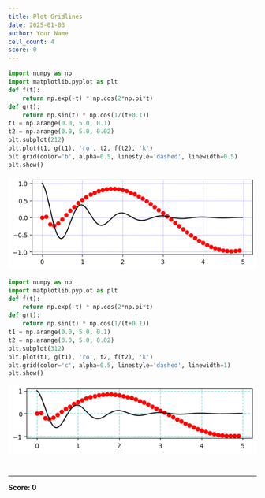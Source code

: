 ```yaml
---
title: Plot-Gridlines
date: 2025-01-03
author: Your Name
cell_count: 4
score: 0
---
```


```python
import numpy as np
import matplotlib.pyplot as plt
def f(t):
    return np.exp(-t) * np.cos(2*np.pi*t)
def g(t):
    return np.sin(t) * np.cos(1/(t+0.1))
t1 = np.arange(0.0, 5.0, 0.1)
t2 = np.arange(0.0, 5.0, 0.02)
plt.subplot(212)
plt.plot(t1, g(t1), 'ro', t2, f(t2), 'k')
plt.grid(color='b', alpha=0.5, linestyle='dashed', linewidth=0.5)
plt.show()
```


    
![png](plot-gridlines_files/plot-gridlines_0_0.png)
    



```python
import numpy as np
import matplotlib.pyplot as plt
def f(t):
    return np.exp(-t) * np.cos(2*np.pi*t)
def g(t):
    return np.sin(t) * np.cos(1/(t+0.1))
t1 = np.arange(0.0, 5.0, 0.1)
t2 = np.arange(0.0, 5.0, 0.02)
plt.subplot(312)
plt.plot(t1, g(t1), 'ro', t2, f(t2), 'k')
plt.grid(color='c', alpha=0.5, linestyle='dashed', linewidth=1)
plt.show()
```


    
![png](plot-gridlines_files/plot-gridlines_1_0.png)
    



```python

```


```python

```


---
**Score: 0**

